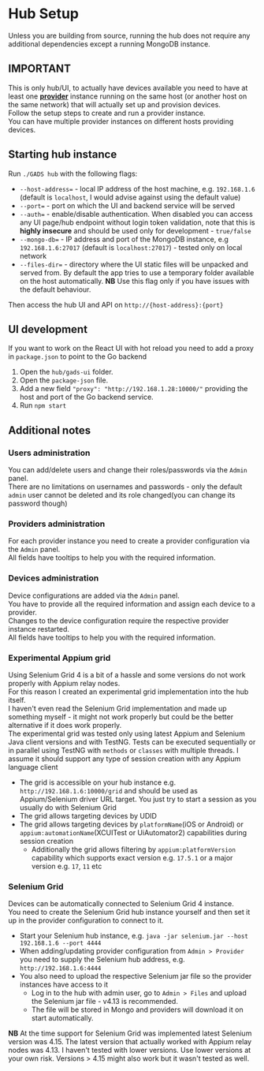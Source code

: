# Hub Setup
Unless you are building from source, running the hub does not require any additional dependencies except a running MongoDB instance.

## IMPORTANT
This is only hub/UI, to actually have devices available you need to have at least one [**provider**](./provider.md) instance running on the same host (or another host on the same network) that will actually set up and provision devices.   
Follow the setup steps to create and run a provider instance.  
You can have multiple provider instances on different hosts providing devices.  

## Starting hub instance
Run `./GADS hub` with the following flags:
- `--host-address=` - local IP address of the host machine, e.g. `192.168.1.6` (default is `localhost`, I would advise against using the default value)  
- `--port=` - port on which the UI and backend service will be served  
- `--auth=` - enable/disable authentication. When disabled you can access any UI page/hub endpoint without login token validation, note that this is **highly insecure** and should be used only for development - `true/false` 
- `--mongo-db=` - IP address and port of the MongoDB instance, e.g `192.168.1.6:27017` (default is `localhost:27017`) - tested only on local network
- `--files-dir=` - directory where the UI static files will be unpacked and served from. By default the app tries to use a temporary folder available on the host automatically. **NB** Use this flag only if you have issues with the default behaviour.

Then access the hub UI and API on `http://{host-address}:{port}`

## UI development
If you want to work on the React UI with hot reload you need to add a proxy in `package.json` to point to the Go backend
1. Open the `hub/gads-ui` folder.
2. Open the `package-json` file.
3. Add a new field `"proxy": "http://192.168.1.28:10000/"` providing the host and port of the Go backend service.
4. Run `npm start`

## Additional notes
### Users administration
You can add/delete users and change their roles/passwords via the `Admin` panel.  
There are no limitations on usernames and passwords - only the default `admin` user cannot be deleted and its role changed(you can change its password though)

### Providers administration
For each provider instance you need to create a provider configuration via the `Admin` panel.  
All fields have tooltips to help you with the required information.

### Devices administration
Device configurations are added via the `Admin` panel.  
You have to provide all the required information and assign each device to a provider.  
Changes to the device configuration require the respective provider instance restarted.  
All fields have tooltips to help you with the required information.

### Experimental Appium grid
Using Selenium Grid 4 is a bit of a hassle and some versions do not work properly with Appium relay nodes.  
For this reason I created an experimental grid implementation into the hub itself.  
I haven't even read the Selenium Grid implementation and made up something myself - it might not work properly but could be the better alternative if it does work properly.  
The experimental grid was tested only using latest Appium and Selenium Java client versions and with TestNG. Tests can be executed sequentially or in parallel using TestNG with `methods` or `classes` with multiple threads. I assume it should support any type of session creation with any Appium language client  

* The grid is accessible on your hub instance e.g. `http://192.168.1.6:10000/grid` and should be used as Appium/Selenium driver URL target. You just try to start a session as you usually do with Selenium Grid
* The grid allows targeting devices by UDID
* The grid allows targeting devices by `platformName`(iOS or Android) or `appium:automationName`(XCUITest or UiAutomator2) capabilities during session creation
  * Additionally the grid allows filtering by `appium:platformVersion` capability which supports exact version e.g. `17.5.1` or a major version e.g. `17`, `11` etc

### Selenium Grid
Devices can be automatically connected to Selenium Grid 4 instance.  
You need to create the Selenium Grid hub instance yourself and then set it up in the provider configuration to connect to it.  
* Start your Selenium hub instance, e.g. `java -jar selenium.jar --host 192.168.1.6 --port 4444`
* When adding/updating provider configuration from `Admin > Provider` you need to supply the Selenium hub address, e.g. `http://192.168.1.6:4444`
* You also need to upload the respective Selenium jar file so the provider instances have access to it
  * Log in to the hub with admin user, go to `Admin > Files` and upload the Selenium jar file - v4.13 is recommended.  
  * The file will be stored in Mongo and providers will download it on start automatically.

**NB** At the time support for Selenium Grid was implemented latest Selenium version was 4.15. The latest version that actually worked with Appium relay nodes was 4.13. I haven't tested with lower versions. Use lower versions at your own risk. Versions > 4.15 might also work but it wasn't tested as well.
